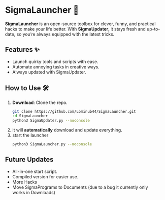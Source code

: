 # SigmaLauncher 🚀

**SigmaLauncher** is an open-source toolbox for clever, funny, and practical hacks to make your life better. With **SigmaUpdater**, it stays fresh and up-to-date, so you’re always equipped with the latest tricks.

## Features ✨
- Launch quirky tools and scripts with ease.  
- Automate annoying tasks in creative ways.  
- Always updated with SigmaUpdater.  

## How to Use 🛠️
1. **Download**: Clone the repo.  
   ```bash
   git clone https://github.com/Lominub44/SigmaLauncher.git
   cd SigmaLauncher
   python3 SigmaUpdater.py --noconsole
2. it will **automatically** download and update everything.
3. start the launcher
   ```bash
   python3 SigmaLauncher.py --noconsole

## Future Updates
- All-in-one start script.
- Compiled version for easier use.
- More Hacks
- Move SigmaPrograms to Documents (due to a bug it currently only works in Downloads)

